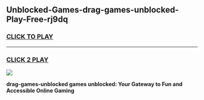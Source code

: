 
## Unblocked-Games-drag-games-unblocked-Play-Free-rj9dq
<h3>
<a href="https://premium76.site?title=drag-games-unblocked&ref=20A">CLICK TO PLAY</a></h3>
<hr>

<h3>
<a href="https://premium76.site?title=drag-games-unblocked&ref=20A">CLICK 2 PLAY</a>
  
</h3>

<a href="https://premium76.site?title=drag-games-unblocked&ref=20A"><img src="https://clearcache.store/games.png"></a>


**drag-games-unblocked games unblocked: Your Gateway to Fun and Accessible Online Gaming**
